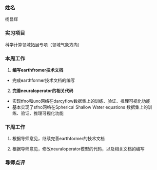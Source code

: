 ### 姓名

杨昌辉

### 实习项目

科学计算领域拓展专项（领域气象方向）

### 本周工作

1. **编写earthfromer技术文档**

- 完成earthformer技术文档的编写

2. **完善neuraloperator的相关代码**

- 实现tfno和uno网络在darcyflow数据集上的训练、验证、推理可视化功能
- 基本实现了sfno网络在Spherical Shallow Water equations 数据集上的训练、验证、推理可视化功能

### 下周工作

1. 根据导师意见，继续完善earthformer的技术文档

2. 根据导师意见，修改neuraloperator模型的代码，以及相关文档的编写

### 导师点评

